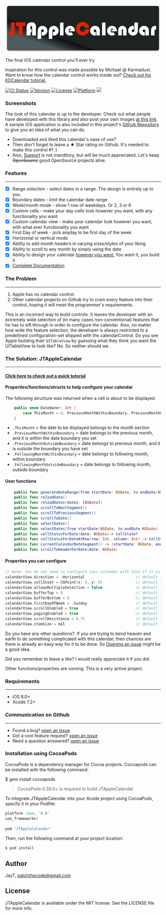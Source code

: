 ![JTAppleCalendar](Images/JTAppleCalendar.jpg)

The final iOS calendar control you'll ever try


Inspiration for this control was made possible by Michael @ Karmadust. Want to know how the calendar control works inside out? [Check out his KDCalendar tutorial.](http://blog.karmadust.com/lets-create-a-calendar-using-a-uicollectionview/)


[![CI Status](http://img.shields.io/travis/patchthecode/JTAppleCalendar.svg?style=flat)](https://travis-ci.org/patchthecode/JTAppleCalendar) [![Version](https://img.shields.io/cocoapods/v/JTAppleCalendar.svg?style=flat)](http://cocoapods.org/pods/JTAppleCalendar) [![License](https://img.shields.io/cocoapods/l/JTAppleCalendar.svg?style=flat)](http://cocoapods.org/pods/JTAppleCalendar) [![Platform](https://img.shields.io/cocoapods/p/JTAppleCalendar.svg?style=flat)](http://cocoapods.org/pods/JTAppleCalendar)
[![](https://www.paypalobjects.com/webstatic/en_US/btn/btn_donate_74x21.png)](https://salt.bountysource.com/teams/jtapplecalendar)

### **Screenshots**
The look of this calendar is up to the developer. Check out what people have developed with this library and also post your own images [at this link](https://github.com/patchthecode/JTAppleCalendar/issues/2). A sample iOS application is also included in this project's [Github Repository](https://github.com/patchthecode/JTAppleCalendar) to give you an idea of what you can do.

* Downloaded and liked this calendar's ease of use?
* Then don't forget to leave a ★ Star rating on Github. It's needed to make this control #1 :)
* Also, [Support](https://salt.bountysource.com/teams/jtapplecalendar) is not manditory, but will be much appreciated. Let's keep ~~OpenSource~~ good OpenSource projects alive.

### **Features**
---

- [x] Range selection - select dates in a range. The design is entirely up to you.
- [x] Boundary dates - limit the calendar date range
- [x] Week/month mode - show 1 row of weekdays. Or 2, 3 or 6
- [x] Custom cells - make your day-cells look however you want, with any functionality you want
- [x] Custom calendar view - make your calendar look however you want, with what ever functionality you want
- [x] First Day of week - pick anyday to be first day of the week
- [x] Horizontal or vertical mode
- [x] Ability to add month headers in varying sizes/styles of your liking
- [x] Ability to scroll to any month by simply using the date
- [x] Ability to design your calendar [however you want.](https://github.com/patchthecode/JTAppleCalendar/issues/2) You want it, you build it
- [x] [Complete Documentation](http://cocoadocs.org/docsets/JTAppleCalendar)

### **The Problem**
---

1. Apple has no calendar control.
2. Other calendar projects on Github try to cram every feature into their control, hoping it will meet the programmer's requirements.

This is an incorrect way to build controls. It leaves the developer with an extremely wide selection of (in many cases non-conventional) features that he has to sift through in order to configure the calendar. Also, no matter how wide the feature selection, the developer is always restricted to a predefined configuration-set shipped with the calendarControl.  Do you see Apple building their `UITableView` by guessing what they think you want the UITableView to look like? No. So neither should we. 

### **The Solution: JTAppleCalendar**
---

#### [Click here to check out a quick tutorial](https://github.com/patchthecode/JTAppleCalendar/wiki)

#### Properties/functions/structs to help configure your calendar


The following structure was returned when a cell is about to be displayed.

```swift
    public enum DateOwner: Int {
        case ThisMonth = 0, PreviousMonthWithinBoundary, PreviousMonthOutsideBoundary, FollowingMonthWithinBoundary, FollowingMonthOutsideBoundary
    }
```


* `.ThisMonth` = the date to be displayed belongs to the month section
* `.PreviousMonthWithinBoundary` = date belongs to the previous month, and it is within the date boundary you set
* `.PreviousMonthOutsideBoundary` = date belongs to previous month, and it is outside the boundary you have set
* `.FollowingMonthWithinBoundary` = date belongs to following month, within boundary
* `.FollowingMonthOutsideBoundary` = date belongs to following month, outside boundary

#### User functions

```swift
    public func generateDateRange(from startDate: NSDate, to endDate:NSDate)-> [NSDate]
    public func reloadData()
    public func reloadDates(dates: [NSDate])
    public func scrollToNextSegment() 
    public func scrollToPreviousSegment()
    public func scrollToDate()
    public func selectDates()
    public func selectDates(from startDate:NSDate, to endDate:NSDate)
    public func cellStatusForDate(date: NSDate)-> CellState?
    public func cellStatusForDateAtRow(row: Int, column: Int) -> CellState?
    public func currentCalendarDateSegment() -> (startDate: NSDate, endDate: NSDate)
    public func scrollToHeaderForDate(date: NSDate)
```

#### Properties you can configure
```swift
// Note: You do not need to configure your calendar with this if it is already the default
calendarView.direction = .Horizontal                       // default is horizontal
calendarView.cellInset = CGPoint(x: 0, y: 0)               // default is (3,3)
calendarView.allowsMultipleSelection = false               // default is false
calendarView.bufferTop = 0                                 // default is 0. - still work in progress on this
calendarView.bufferBottom = 0                              // default is 0. - still work in progress on this
calendarView.firstDayOfWeek = .Sunday                      // default is Sunday
calendarView.scrollEnabled = true                          // default is true
calendarView.pagingEnabled = true                          // default is true
calendarView.scrollResistance = 0.75                       // default is 0.75 - this is only applicable when paging is not enabled.
calendarView.itemSize = nil                                // default is nil. Use a value here to change the size of your cells
```

Do you have any other questions?. If you are trying to bend heaven and earth to do something complicated with this calendar, then chances are there is already an easy way for it to be done. So [Opening an issue](https://github.com/patchthecode/JTAppleCalendar/issues/new) might be a good idea.

Did you remember to leave a like? I would really appreciate it if you did. 

Other functions/properties are coming. This is a very active project.

### **Requirements**
---

* iOS 8.0+ 
* Xcode 7.2+



### **Communication on Github**
---
* Found a bug? [open an issue](https://github.com/patchthecode/JTAppleCalendar/issues)
* Got a cool feature request? [open an issue](https://github.com/patchthecode/JTAppleCalendar/issues)
* Need a question answered? [open an issue](https://github.com/patchthecode/JTAppleCalendar/issues) 


### **Installation using CocoaPods**

CocoaPods is a dependency manager for Cocoa projects. Cocoapods can be installed with the following command:

$ gem install cocoapods



> CocoaPods 0.39.0+ is required to build JTAppleCalendar

To integrate JTAppleCalendar into your Xcode project using CocoaPods, specify it in your Podfile:

```ruby
platform :ios, '8.0'
use_frameworks!

pod 'JTAppleCalendar'
```

Then, run the following command at your project location:

```bash
$ pod install
```


## Author

JayT, patchthecode@gmail.com

## License

JTAppleCalendar is available under the MIT license. See the LICENSE file for more info.
